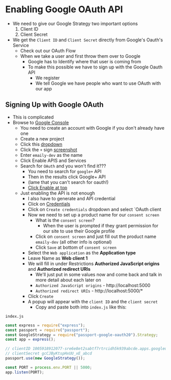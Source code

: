 # Enabling Google OAuth API
* We need to give our Google Strategy two important options
    1. Client ID
    2. Client Secret
* We get the `Client ID` and `Client Secret` directly from Google's Oauth's Service
    - Check out our OAuth Flow
    - When we take a user and first throw them over to Google
        + Google has to Identify where that user is coming from
        + To make this possible we have to sign up with the Google Oauth API
            * We register
            * We tell Google we have people who want to use OAuth with our app

## Signing Up with Google OAuth
* This is complicated
* Browse to [Google Console](https://console.developers.google.com)
    - You need to create an account with Google if you don't already have one
    - Create a new project
    - Click this [dropdown](https://i.imgur.com/n4i1cxE.png)
    - Click the `+` sign [screenshot](https://i.imgur.com/T2oCqMx.png)
    - Enter `emaily-dev` as the name
    - Click Enable APIS and Services
    - Search for `OAuth` and you won't find it???
        + You need to search for `google+` API
        + Then in the results click Google+ API
        + (lame that you can't search for oauth!)
        + [Click Enable at top](https://i.imgur.com/VTZpqHJ.png)
    - Just enabling the API is not enough
        + I also have to generate and API credential
        + Click on [Credentials](https://i.imgur.com/kask6bH.png)
        + Click on `Create credentials` dropdown and select `OAuth client 
        + Now we need to set up a product name for our `consent screen`
            * What is the `consent screen`?
                - When the user is prompted if they grant permission for our site to use their Google profile
            * Click on `consent screen` and just fill out the product name `emaily-dev` (all other info is optional)
            * Click `Save` at bottom of `consent screen`
        + Select the `Web application` as the **Application type**
        + Leave Name as **Web client 1**
        + We will fill in under Restrictions **Authorized JavaScript origins** and **Authorized redirect URIs**
            * We'll just put in some values now and come back and talk in more detail about each later on
            * `Authorized JavaScript origins` - http://localhost:5000
            * `Authorized redirect URIs` - http://localhost:5000/*
        + Click `Create`
        + A popup will appear with the `client ID` and the `client secret`
            * Copy and paste both into `index.js` like this:

`index.js`

```js
const express = require("express");
const passport = require("passport");
const GoogleStrategy = require("passport-google-oauth20").Strategy;
const app = express();

// clientID 1005918912077-sre6e8et2sabtf7rtrcidh5k939abcde.apps.googleusercontent.com
// clientSecret gcCJByKtspHxUU_xE_abcd
passport.use(new GoogleStrategy());

const PORT = process.env.PORT || 5000;
app.listen(PORT);
```
